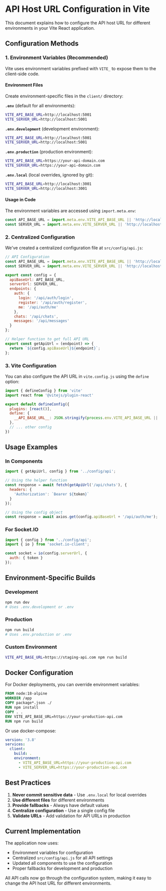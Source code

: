 # API Host URL Configuration in Vite

This document explains how to configure the API host URL for different environments in your Vite React application.

## Configuration Methods

### 1. Environment Variables (Recommended)

Vite uses environment variables prefixed with `VITE_` to expose them to the client-side code.

#### Environment Files

Create environment-specific files in the `client/` directory:

**`.env`** (default for all environments):
```bash
VITE_API_BASE_URL=http://localhost:5001
VITE_SERVER_URL=http://localhost:5001
```

**`.env.development`** (development environment):
```bash
VITE_API_BASE_URL=http://localhost:5001
VITE_SERVER_URL=http://localhost:5001
```

**`.env.production`** (production environment):
```bash
VITE_API_BASE_URL=https://your-api-domain.com
VITE_SERVER_URL=https://your-api-domain.com
```

**`.env.local`** (local overrides, ignored by git):
```bash
VITE_API_BASE_URL=http://localhost:3001
VITE_SERVER_URL=http://localhost:3001
```

#### Usage in Code

The environment variables are accessed using `import.meta.env`:

```javascript
const API_BASE_URL = import.meta.env.VITE_API_BASE_URL || 'http://localhost:5001';
const SERVER_URL = import.meta.env.VITE_SERVER_URL || 'http://localhost:5001';
```

### 2. Centralized Configuration

We've created a centralized configuration file at `src/config/api.js`:

```javascript
// API Configuration
const API_BASE_URL = import.meta.env.VITE_API_BASE_URL || 'http://localhost:5001';
const SERVER_URL = import.meta.env.VITE_SERVER_URL || 'http://localhost:5001';

export const config = {
  apiBaseUrl: API_BASE_URL,
  serverUrl: SERVER_URL,
  endpoints: {
    auth: {
      login: '/api/auth/login',
      register: '/api/auth/register',
      me: '/api/auth/me'
    },
    chats: '/api/chats',
    messages: '/api/messages'
  }
};

// Helper function to get full API URL
export const getApiUrl = (endpoint) => {
  return `${config.apiBaseUrl}${endpoint}`;
};
```

### 3. Vite Configuration

You can also configure the API URL in `vite.config.js` using the `define` option:

```javascript
import { defineConfig } from 'vite'
import react from '@vitejs/plugin-react'

export default defineConfig({
  plugins: [react()],
  define: {
    __API_BASE_URL__: JSON.stringify(process.env.VITE_API_BASE_URL || 'http://localhost:5001')
  },
  // ... other config
})
```

## Usage Examples

### In Components

```javascript
import { getApiUrl, config } from '../config/api';

// Using the helper function
const response = await fetch(getApiUrl('/api/chats'), {
  headers: {
    'Authorization': `Bearer ${token}`
  }
});

// Using the config object
const response = await axios.get(config.apiBaseUrl + '/api/auth/me');
```

### For Socket.IO

```javascript
import { config } from '../config/api';
import { io } from 'socket.io-client';

const socket = io(config.serverUrl, {
  auth: { token }
});
```

## Environment-Specific Builds

### Development
```bash
npm run dev
# Uses .env.development or .env
```

### Production
```bash
npm run build
# Uses .env.production or .env
```

### Custom Environment
```bash
VITE_API_BASE_URL=https://staging-api.com npm run build
```

## Docker Configuration

For Docker deployments, you can override environment variables:

```dockerfile
FROM node:18-alpine
WORKDIR /app
COPY package*.json ./
RUN npm install
COPY . .
ENV VITE_API_BASE_URL=https://your-production-api.com
RUN npm run build
```

Or use docker-compose:

```yaml
version: '3.8'
services:
  client:
    build: .
    environment:
      - VITE_API_BASE_URL=https://your-production-api.com
      - VITE_SERVER_URL=https://your-production-api.com
```

## Best Practices

1. **Never commit sensitive data** - Use `.env.local` for local overrides
2. **Use different files** for different environments
3. **Provide fallbacks** - Always have default values
4. **Centralize configuration** - Use a single config file
5. **Validate URLs** - Add validation for API URLs in production

## Current Implementation

The application now uses:
- Environment variables for configuration
- Centralized `src/config/api.js` for all API settings
- Updated all components to use the configuration
- Proper fallbacks for development and production

All API calls now go through the configuration system, making it easy to change the API host URL for different environments.
